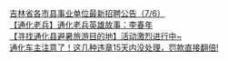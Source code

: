   
[吉林省各市县事业单位最新招聘公告（7/6）](http://www.dianyue.me/archives/412/gm4vwh1nn6o7ckji/)  
[【通化老兵】通化老兵英雄故事：李春年](http://www.dianyue.me/archives/471/wrqhmgfem2htm63j/)  
[【寻找通化县避暑旅游目的地】活动激烈进行中~](http://www.dianyue.me/archives/169/xlej9w0ncsat5gfh/)  
[通化车主注意了！这几种违章15天内没处理，罚款直接翻倍!](http://www.dianyue.me/archives/726/gg9xfitfytw4nqy0/)